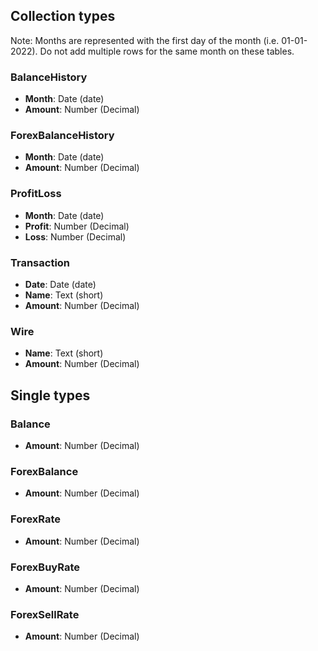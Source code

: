 ## Collection types

Note: 
Months are represented with the first day of the month (i.e. 01-01-2022). 
Do not add multiple rows for the same month on these tables.

### BalanceHistory
- **Month**: Date (date)
- **Amount**: Number (Decimal)

### ForexBalanceHistory
- **Month**: Date (date)
- **Amount**: Number (Decimal)

### ProfitLoss
- **Month**: Date (date)
- **Profit**: Number (Decimal)
- **Loss**: Number (Decimal)

### Transaction
- **Date**: Date (date)
- **Name**: Text (short)
- **Amount**: Number (Decimal)

### Wire
- **Name**: Text (short)
- **Amount**: Number (Decimal)

## Single types

### Balance
- **Amount**: Number (Decimal)

### ForexBalance
- **Amount**: Number (Decimal)

### ForexRate
- **Amount**: Number (Decimal)

### ForexBuyRate
- **Amount**: Number (Decimal)

### ForexSellRate
- **Amount**: Number (Decimal)
